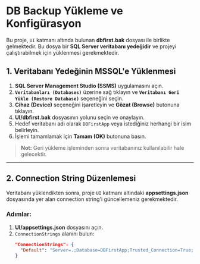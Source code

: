 # DB Backup Yükleme ve Konfigürasyon

Bu proje, `UI` katmanı altında bulunan **dbfirst.bak** dosyası ile birlikte gelmektedir. Bu dosya bir **SQL Server veritabanı yedeğidir** ve projeyi çalıştırabilmek için yüklenmesi gerekmektedir.

## 1. Veritabanı Yedeğinin MSSQL'e Yüklenmesi

1. **SQL Server Management Studio (SSMS)** uygulamasını açın.
2. **`Veritabanları (Databases)`** üzerine sağ tıklayın ve **`Veritabanı Geri Yükle (Restore Database)`** seçeneğini seçin.
3. **Cihaz (Device)** seçeneğini işaretleyin ve **Gözat (Browse)** butonuna tıklayın.
4. **UI/dbfirst.bak** dosyasının yolunu seçin ve onaylayın.
5. Hedef veritabanı adı olarak `DBFirstApp` veya istediğiniz herhangi bir isim belirleyin.
6. İşlemi tamamlamak için **Tamam (OK)** butonuna basın.

> **Not:** Geri yükleme işleminden sonra veritabanınız kullanılabilir hale gelecektir.

---

## 2. Connection String Düzenlemesi

Veritabanı yüklendikten sonra, proje `UI` katmanı altındaki **appsettings.json** dosyasında yer alan connection string'i güncellemeniz gerekmektedir.

### Adımlar:
1. **UI/appsettings.json** dosyasını açın.
2. `ConnectionStrings` alanını bulun:
   ```json
   "ConnectionStrings": {
     "Default": "Server=.;Database=DBFirstApp;Trusted_Connection=True;MultipleActiveResultSets=true"
   }
